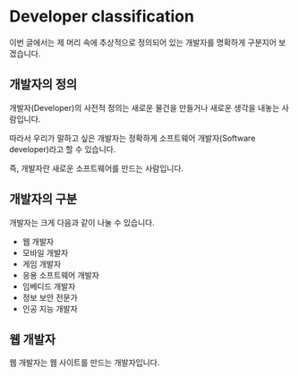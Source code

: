 # Developer classification

이번 글에서는 제 머리 속에 추상적으로 정의되어 있는 개발자를 명확하게 구분지어 보겠습니다.

## 개발자의 정의

개발자(Developer)의 사전적 정의는 새로운 물건을 만들거나 새로운 생각을 내놓는 사람입니다.

따라서 우리가 말하고 싶은 개발자는 정확하게 소프트웨어 개발자(Software developer)라고 할 수 있습니다.

즉, 개발자란 새로운 소프트웨어를 만드는 사람입니다.

## 개발자의 구분

개발자는 크게 다음과 같이 나눌 수 있습니다.

- 웹 개발자
- 모바일 개발자
- 게임 개발자
- 응용 소프트웨어 개발자
- 임베디드 개발자
- 정보 보안 전문가
- 인공 지능 개발자

## 웹 개발자

웹 개발자는 웹 사이트를 만드는 개발자입니다.